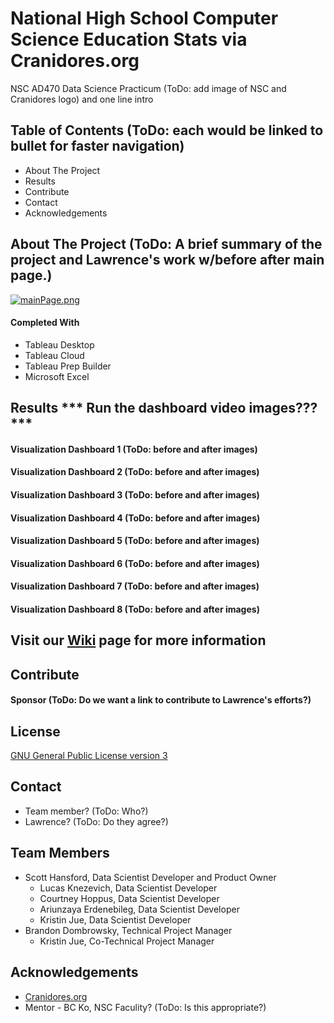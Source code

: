 # National High School Computer Science Education Stats via Cranidores.org
NSC AD470 Data Science Practicum (ToDo: add image of NSC and Cranidores logo) and one line intro

## Table of Contents (ToDo: each would be linked to bullet for faster navigation)
- About The Project
- Results
- Contribute
- Contact
- Acknowledgements

## About The Project (ToDo: A brief summary of the project and Lawrence's work w/before after main page.)
[![mainPage.png](https://i.postimg.cc/MH9C3HqN/mainPage.png)](https://postimg.cc/q6CDzktx)

#### Completed With
- Tableau Desktop
- Tableau Cloud
- Tableau Prep Builder
- Microsoft Excel

## Results   *** Run the dashboard video images??? ***
#### Visualization Dashboard 1 (ToDo: before and after images)

#### Visualization Dashboard 2 (ToDo: before and after images)

#### Visualization Dashboard 3 (ToDo: before and after images)

#### Visualization Dashboard 4 (ToDo: before and after images)

#### Visualization Dashboard 5 (ToDo: before and after images)

#### Visualization Dashboard 6 (ToDo: before and after images)

#### Visualization Dashboard 7 (ToDo: before and after images)

#### Visualization Dashboard 8 (ToDo: before and after images)

## Visit our [Wiki](https://github.com/KristinJJ/Cranidores/wiki) page for more information

## Contribute
#### Sponsor (ToDo: Do we want a link to contribute to Lawrence's efforts?)

## License
[GNU General Public License version 3](https://opensource.org/license/gpl-3-0/)

## Contact
- Team member? (ToDo: Who?)
- Lawrence? (ToDo: Do they agree?)

## Team Members
- Scott Hansford, Data Scientist Developer and Product Owner
  - Lucas Knezevich, Data Scientist Developer
  - Courtney Hoppus, Data Scientist Developer
  - Ariunzaya Erdenebileg, Data Scientist Developer
  - Kristin Jue, Data Scientist Developer
- Brandon Dombrowsky, Technical Project Manager
  - Kristin Jue, Co-Technical Project Manager
  
## Acknowledgements
- [Cranidores.org](https://cranidores.org/) 
- Mentor - BC Ko, NSC Faculity? (ToDo: Is this appropriate?)

